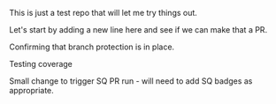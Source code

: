 This is just a test repo that will let me try things out.

Let's start by adding a new line here and see if we can make that a PR.

Confirming that branch protection is in place.

Testing coverage

Small change to trigger SQ PR run - will need to add SQ badges as appropriate.
